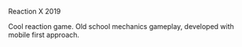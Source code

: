 Reaction X 2019

Cool reaction game. Old school mechanics gameplay, developed with mobile first approach.
